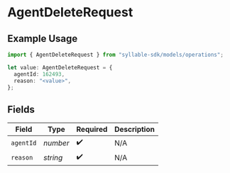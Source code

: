 # AgentDeleteRequest

## Example Usage

```typescript
import { AgentDeleteRequest } from "syllable-sdk/models/operations";

let value: AgentDeleteRequest = {
  agentId: 162493,
  reason: "<value>",
};
```

## Fields

| Field              | Type               | Required           | Description        |
| ------------------ | ------------------ | ------------------ | ------------------ |
| `agentId`          | *number*           | :heavy_check_mark: | N/A                |
| `reason`           | *string*           | :heavy_check_mark: | N/A                |